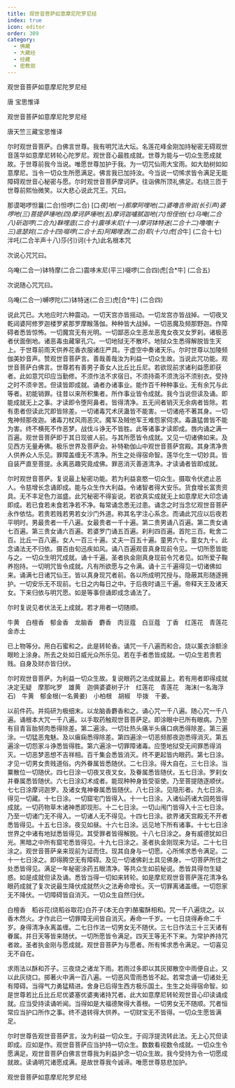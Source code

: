 ```yaml
---
title: 观世音菩萨如意摩尼陀罗尼经
index: true
icon: editor
order: 309
category:
  - 佛藏
  - 大藏经
  - 经藏
  - 密教部
---
```


  观世音菩萨如意摩尼陀罗尼经  

唐 宝思惟译  

观世音菩萨如意摩尼陀罗尼经  

唐天竺三藏宝思惟译  

尔时观世音菩萨。白佛言世尊。我有明咒法大坛。名莲花峰金刚加持秘密无碍观世音莲华如意摩尼转轮心陀罗尼。观世音心最胜成就。世尊为能与一切众生愿成就故。于世尊前我今当说。唯愿世尊加护于我。为一切咒仙雨大宝雨。如大劫树如如意摩尼。当令一切众生所愿满足。佛言我已加持汝。今当说一切悕求皆令满足无能障碍观世音心秘密与愿。尔时观世音菩萨摩诃萨。往诣佛所顶礼佛足。右绕三匝于世尊前熙怡微笑。以大悲心说此咒王。咒曰。  

那谟喝啰怛曩(二合)怛啰(二合) [口*夜]吔(一)那摩阿哩吔(二)婆噜吉帝说(长引声)婆啰吔(三)菩提萨埵吔(四)摩诃萨埵吔(五)摩诃迦嚧腻迦吔(六)怛侄他(七)乌唵(二合八)斫迦啰(二合九)靺哩底(二合十)震哆末尼(十一)摩诃钵特迷(二合十二)噜噜(十三)底瑟姹(二合十四)啜啰(二合十五)阿羯哩洒(二合)耶(十六)虎[合*牛] (二合十七)泮吒(二合半声十八)莎(引)诃(十九)此名根本咒  

次说心咒咒曰。  

乌唵(二合一)钵特摩(二合二)震哆末尼(平三)啜啰(二合四)虎[合*牛] (二合五)  

次说随心咒咒曰。  

乌唵(二合一)嚩啰陀(二)钵特迷(二合三)虎[合*牛] (二合四)  

说此咒已。大地应时六种震动。一切天宫亦皆摇动。一切龙宫亦皆战掉。一切夜叉乾闼婆阿修罗迦楼罗紧那罗摩睺落伽。种种皆大战掉。一切恶魔及频那野迦。作障碍者悉皆惊怖。一切魔宫无有光明。一切鄙恶众生恶龙恶鬼女夜叉女罗刹。诸极恶者伏面倒地。诸恶毒虫藏窜孔穴。一切地狱无不散坏。地狱众生悉得解脱皆生天上。于世尊前雨天供养花香衣服诸庄严具。于虚空中奏诸天乐。尔时世尊以加陵频伽美妙音声。赞观世音菩萨言。善哉善哉汝为利益一切众生故。当说此咒功能。观世音菩萨白佛言。世尊若有善男子善女人比丘比丘尼。若欲现前求诸利益愿即获者。此如意咒印应当勤修。不须作法不求宿日。不须持斋不须洗浴不须别衣。受持之时不须辛苦。但读皆即成就。诵者办诸事业。能作百千种种事业。无有余咒与此等者。初能销罪。往昔以来所积集者。所作事业皆令成就。我今当说但读及诵。即能成就无上之事。才读即令堕阿鼻者。皆得清净。五无间者销灭无余病者皆除。若有患者但读此咒即皆除差。一切诸毒咒术厌蛊皆不能害。一切诸疮不著其身。一切鬼神频那夜迦。诸毒刀杖风雨恶灾。魔军及贼他军王难怨家伺求。毒蛊猛兽皆不能为害。终不横死不作恶梦。战伐斗诤无不皆胜。此等诸事才读即成。唇内诵之满一百遍。观世音菩萨即于其日现彼人前。与其所愿皆令成就。又见一切诸佛如来。及见西方无量寿佛。极乐世界及菩萨会。补特勒伽山中观世音菩萨宫殿。其身清净贵人供养众人乐见。罪障盖缠无不清净。所生之处得宿命智。莲华化生一切妙具。皆自装严直至菩提。永离恶趣究竟成佛。罪恶消灭善道清净。才读诵者皆即成就。  

尔时观世音菩萨。复说最上秘密功能。若为利益哀愍一切众生。摄取令伏遮止恶人。令慈增长念诵即成。能与众生作大利益。令诸智者得大安乐。货食增长富贵资具。无不丰足色力滋盛。此咒秘密不得妄说。若欲真实成就无上如意摩尼大印念诵即成。若已食若未食若净若不净。每常诵念悉无过患。诵念之时当念忆观世音菩萨永作依怙。若贵若贱若男若女沙门外道。称其名字注心系念。而诵此咒应以后夜若平明时。男最贵者一千八遍。女最贵者一千十遍。第二贵男诵八百遍。第二贵女诵七百遍。第三贵女诵六百遍。若婆罗门诵五百遍。刹利四百遍。首陀三百。毗舍二百。比丘一百八遍。女人一百三十遍。丈夫一百五十遍。童男六十。童女九十。此念诵法无不归依。摄百由旬迅疾如风。诵八百遍观音真身现前令见。一切所愿皆能与之。一切众生明咒成就。诵十千遍。圣者执金刚真身现前令咒者见。如所爱子鞠养抱持。一切明咒皆令成就。凡有所欲愿与之令满。诵十三千遍得见一切诸佛如来。诵满七日诸咒仙王。皆以真身现咒者前。各以所成明咒授与。隐蔽其形随逐拥护。一切安乐无不现前。七日之内每日之中。于后夜时诵三千遍。帝释天王及诸天女。下来归依与明咒愿。如是等事但诵即成念诵法了。  

尔时复说见者伏法无上成就。若才用者一切随顺。  

牛黄　白檀香　郁金香　龙脑香　麝香　肉豆蔻　白豆蔻　丁香　红莲花　青莲花　金赤土  

已上物等分。用白石蜜和之。此是转轮香。诵咒一千八遍而和合。烧以薰衣涂额涂眼睑上涂身。所去之处如日威光众所乐见。若在手者悉皆成就。一切众生若贵若贱。自身及财亦皆归伏。  

尔时观世音菩萨。为利益一切众生故。复说眼药之法成就最上。若有用者即得成就决定无疑　摩那叱罗　雄黄　迦俱婆婆树子汁　红莲花　青莲花　海沫(一名海浮石)　牛黄　郁金根(一名黄姜)　小柏根　胡椒　毕拨　干姜。  

以前件药。并捣研为极细末。以龙脑香麝香和之。诵心咒一千八遍。随心咒一千八遍。诵根本大咒一千八遍。以手取药触观世音菩萨足。即涂眼中已所有眼病。乃至有目青盲胎努肉悉得除差。第二遍涂。一切壮热头痛半头痛口病悉得除差。第三遍涂。一切猛恶鬼魅。及以瘨痫悉得除差。第四遍涂一切恶频那夜迦悉得消灭。第五遍涂一切怨家斗诤悉皆得胜。第六遍涂一切罪障诸毒。应堕地狱受无间罪悉得消灭。一切恶梦恶想不吉祥相。百千集会悉皆消灭。终不更起皆内眼药。第七日涂。才见一切男女贵贱道俗。内外眷属皆悉随伏。二七日涂。得大自在。三七日涂。当粟散位一切随伏。四七日涂一切夜叉夜叉女。及眷属悉皆随伏。五七日涂。罗刹女并眷属悉皆随伏。六七日涂幻术成者。能现种种身皆受驱使。乃至菩提随逐顺伏。七七日涂摩诃迦罗。及诸女鬼神眷属悉皆随伏。八七日涂。见隐形者。九七日涂。得见一切藏。十七日涂。一切窟宅门皆得入。十一七日涂。入诸仙药诸大园苑皆得成就。一切药物草木诸神悉即现形。十二七日涂。一切山闱门皆得入十三七日涂。乃至一切诸门无不得入。一切诸人无不得见。十四七日涂。欲界诸天宫殿无不开者悉皆得见。十五七日涂。夜见如昼。十六七日涂。远见地下所有诸事。十七七日涂世界之中诸有地狱悉皆得见。其受罪者皆得解脱。十八七日涂之。身有威德犹如日光。黑暗之中所有窟宅悉皆得见。十九七日涂之。圣者执金刚现来为证。二十七日涂之。观世音菩萨亲来现前为证而住。现其自身与一切愿。心所悕求悉令满足。二十一七日涂之。即得腾空无有障碍。及见一切诸佛刹土具见佛身。一切菩萨所住之处悉皆得见。满足一年秘密涂药五眼清净。等共众生如前秘说。悉皆具得勿生疑惑。如是成就但读及诵。悉皆当得一切如来转轮。如是摩尼观世音菩萨莲花清净名眼药成就了复次说最生降伏成就然火之法寿命增长。灭一切罪离诸盖缠。一切怨家无不降伏。一切障碍皆自消灭。一切众生自然归伏。  

白檀香　稻谷花(烧稻谷取花)白芥子(本无白字)酪蜜酥相和。咒一千八遍烧之。以香木然火。才作此已一切罪障无间皆自消灭。寿命一千岁。一七日烧得寿命二千岁。身得清净永离盖缠。二七日作法一切男女无不随伏。三七日作法三十三天诸有眷属。并日天等皆来随伏。一切所愿皆令满足。四天王等无不下来。为常护养持咒者故。圣者执金刚与愿成就。观世音菩萨为与愿者。所有悕求悉令满足。一切喜见无不自在。  

求雨法以酥和芥子。三夜烧之诸龙下雨。若雨过多即以其灰掷散空中雨便自止。又以此灰绕口。掷著火中满一百八遍。一切恶风雪雨悉皆不起。若常念诵一切诸处无有障碍。当得气力勇猛精进。舍身已后得生西方极乐国土。生生之处得宿命智。如是世尊若比丘比丘尼优婆塞优婆夷诸持咒者。此大如意摩尼转轮观世音心印读诵成就。应当受持读诵听闻。当得如是大福德聚得大善根。一切男女无不随顺。咒者恒常应当护口所作之事。终不退转得大供养。一切财宝无不皆得。一切众生愿皆满足。  

尔时世尊告观世音菩萨言。汝为利益一切众生。于阎浮提流转此法。无上心咒但读即成。应如是作。观世音菩萨应当护持一切众生。数数看视数令成就。一切众生令愿满足。观世音菩萨白佛言世尊我为利益护念一切众生故。我今受持为令一切愿成就故。读诵明咒诸愿成满。是故世尊我今诚谛。唯愿世尊慈悲加护。  

观世音菩萨如意摩尼陀罗尼经  
